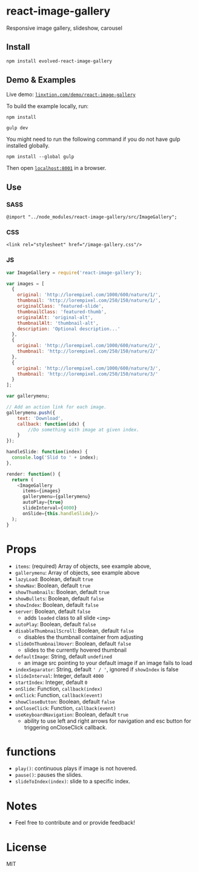 # react-image-gallery

Responsive image gallery, slideshow, carousel

## Install

```sh
npm install evolved-react-image-gallery
```

## Demo & Examples

Live demo: [`linxtion.com/demo/react-image-gallery`](http://linxtion.com/demo/react-image-gallery)

To build the example locally, run:

```
npm install
```
```
gulp dev
```

You might need to run the following command if you do not have gulp installed globally.

```
npm install --global gulp
```

Then open [`localhost:8001`](http://localhost:8001) in a browser.


## Use

### SASS

```
@import "../node_modules/react-image-gallery/src/ImageGallery";
```

### CSS

```
<link rel="stylesheet" href="/image-gallery.css"/>
```

### JS

```js
var ImageGallery = require('react-image-gallery');

var images = [
  {
    original: 'http://lorempixel.com/1000/600/nature/1/',
    thumbnail: 'http://lorempixel.com/250/150/nature/1/',
    originalClass: 'featured-slide',
    thumbnailClass: 'featured-thumb',
    originalAlt: 'original-alt',
    thumbnailAlt: 'thumbnail-alt',
    description: 'Optional description...'
  },
  {
    original: 'http://lorempixel.com/1000/600/nature/2/',
    thumbnail: 'http://lorempixel.com/250/150/nature/2/'
  },
  {
    original: 'http://lorempixel.com/1000/600/nature/3/',
    thumbnail: 'http://lorempixel.com/250/150/nature/3/'
  }
];

var gallerymenu;

// Add an action link for each image.
gallerymenu.push({
	text: 'Download',
	callback: function(idx) {
		//Do something with image at given index.
	}
});

handleSlide: function(index) {
  console.log('Slid to ' + index);
},

render: function() {
  return (
    <ImageGallery
      items={images}
	  gallerymenu={gallerymenu}
      autoPlay={true}
      slideInterval={4000}
      onSlide={this.handleSlide}/>
  );
}

```

# Props

* `items`: (required) Array of objects, see example above,
* `gallerymenu`: Array of objects, see example above
* `lazyLoad`: Boolean, default `true`
* `showNav`: Boolean, default `true`
* `showThumbnails`: Boolean, default `true`
* `showBullets`: Boolean, default `false`
* `showIndex`: Boolean, default `false`
* `server`: Boolean, default `false`
  * adds `loaded` class to all slide `<img>`
* `autoPlay`: Boolean, default `false`
* `disableThumbnailScroll`: Boolean, default `false`
  * disables the thumbnail container from adjusting
* `slideOnThumbnailHover`: Boolean, default `false`
  * slides to the currently hovered thumbnail
* `defaultImage`: String, default `undefined`
  * an image src pointing to your default image if an image fails to load
* `indexSeparator`: String, default `' / '`, ignored if `showIndex` is false
* `slideInterval`: Integer, default `4000`
* `startIndex`: Integer, default `0`
* `onSlide`: Function, `callback(index)`
* `onClick`: Function, `callback(event)`
* `showCloseButton`: Boolean, default `false`
* `onCloseClick`: Function, `callback(event)`
* `useKeyboardNavigation`: Boolean, default `true`
  * ability to use left and right arrows for navigation and esc button for triggering onCloseClick callback.

# functions

* `play()`: continuous plays if image is not hovered.
* `pause()`: pauses the slides.
* `slideToIndex(index)`: slide to a specific index.

# Notes

* Feel free to contribute and or provide feedback!

# License

MIT
